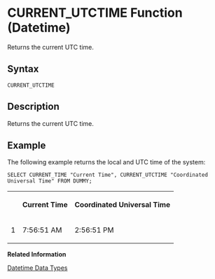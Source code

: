 <!-- loio20dec53a751910149b5e8425a022f9cd -->

# CURRENT\_UTCTIME Function \(Datetime\)

Returns the current UTC time.



<a name="loio20dec53a751910149b5e8425a022f9cd__sql_function_current_utctime_1sql_function_current_utctime_syntax"/>

## Syntax

```
CURRENT_UTCTIME
```



<a name="loio20dec53a751910149b5e8425a022f9cd__sql_function_current_utctime_1sql_function_current_utctime_description"/>

## Description

Returns the current UTC time.



<a name="loio20dec53a751910149b5e8425a022f9cd__sql_function_current_utctime_1sql_function_current_utctime_examples"/>

## Example

The following example returns the local and UTC time of the system:

```
SELECT CURRENT_TIME "Current Time", CURRENT_UTCTIME "Coordinated Universal Time" FROM DUMMY;
```


<table>
<tr>
<th valign="top">

 

</th>
<th valign="top">

Current Time

</th>
<th valign="top">

Coordinated Universal Time

</th>
</tr>
<tr>
<td valign="top">

1

</td>
<td valign="top">

7:56:51 AM

</td>
<td valign="top">

2:56:51 PM

</td>
</tr>
</table>

**Related Information**  


[Datetime Data Types](../datetime-data-types-3f81ccc.md "Datetime data types are used to store date and time information.")

